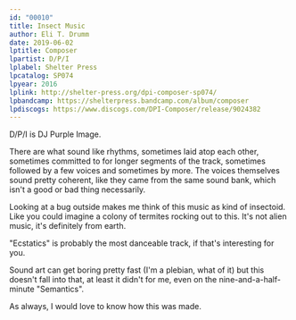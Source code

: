 ```yaml
---
id: "00010"
title: Insect Music
author: Eli T. Drumm
date: 2019-06-02
lptitle: Composer
lpartist: D/P/I
lplabel: Shelter Press
lpcatalog: SP074
lpyear: 2016
lplink: http://shelter-press.org/dpi-composer-sp074/
lpbandcamp: https://shelterpress.bandcamp.com/album/composer
lpdiscogs: https://www.discogs.com/DPI-Composer/release/9024382
---
```



D/P/I is DJ Purple Image.



There are what sound like rhythms, sometimes laid atop each other,
sometimes committed to for longer segments of the track,
sometimes followed by a few voices and sometimes by more.
The voices themselves sound pretty coherent, like they came from the same sound bank,
which isn't a good or bad thing necessarily.

Looking at a bug outside makes me think of this music as kind of insectoid.
Like you could imagine a colony of termites rocking out to this.
It's not alien music, it's definitely from earth.

"Ecstatics" is probably the most danceable track, if that's interesting for you.

Sound art can get boring pretty fast (I'm a plebian, what of it) but this doesn't fall into that,
at least it didn't for me, even on the nine-and-a-half-minute "Semantics".

As always, I would love to know how this was made.

